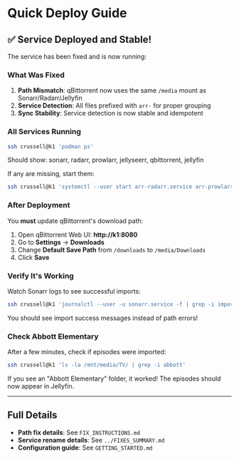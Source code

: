 # Quick Deploy Guide

## ✅ Service Deployed and Stable!

The service has been fixed and is now running:

### What Was Fixed

1. **Path Mismatch**: qBittorrent now uses the same `/media` mount as Sonarr/Radarr/Jellyfin
2. **Service Detection**: All files prefixed with `arr-` for proper grouping
3. **Sync Stability**: Service detection is now stable and idempotent

### All Services Running

```bash
ssh crussell@k1 'podman ps'
```

Should show: sonarr, radarr, prowlarr, jellyseerr, qbittorrent, jellyfin

If any are missing, start them:
```bash
ssh crussell@k1 'systemctl --user start arr-radarr.service arr-prowlarr.service arr-jellyseerr.service arr-qbittorrent.service arr-jellyfin.service'
```

### After Deployment

You **must** update qBittorrent's download path:

1. Open qBittorrent Web UI: **http://k1:8080**
2. Go to **Settings** → **Downloads**
3. Change **Default Save Path** from `/downloads` to `/media/Downloads`
4. Click **Save**

### Verify It's Working

Watch Sonarr logs to see successful imports:
```bash
ssh crussell@k1 'journalctl --user -u sonarr.service -f | grep -i import'
```

You should see import success messages instead of path errors!

### Check Abbott Elementary

After a few minutes, check if episodes were imported:
```bash
ssh crussell@k1 'ls -la /mnt/media/TV/ | grep -i abbott'
```

If you see an "Abbott Elementary" folder, it worked! The episodes should now appear in Jellyfin.

---

## Full Details

- **Path fix details**: See `FIX_INSTRUCTIONS.md`
- **Service rename details**: See `../FIXES_SUMMARY.md`
- **Configuration guide**: See `GETTING_STARTED.md`

